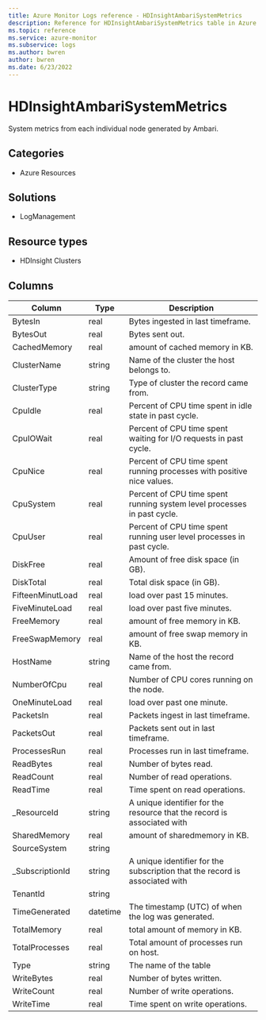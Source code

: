 ```yaml
---
title: Azure Monitor Logs reference - HDInsightAmbariSystemMetrics
description: Reference for HDInsightAmbariSystemMetrics table in Azure Monitor Logs.
ms.topic: reference
ms.service: azure-monitor
ms.subservice: logs
ms.author: bwren
author: bwren
ms.date: 6/23/2022
---
```


# HDInsightAmbariSystemMetrics

 System metrics from each individual node generated by Ambari.

## Categories

- Azure Resources
## Solutions

- LogManagement
## Resource types

- HDInsight Clusters




## Columns

| Column | Type | Description |
| --- | --- | --- |
| BytesIn | real | Bytes ingested in last timeframe. |
| BytesOut | real | Bytes sent out. |
| CachedMemory | real | amount of cached memory in KB. |
| ClusterName | string | Name of the cluster the host belongs to. |
| ClusterType | string | Type of cluster the record came from. |
| CpuIdle | real | Percent of CPU time spent in idle state in past cycle. |
| CpuIOWait | real | Percent of CPU time spent waiting for I/O requests in past cycle. |
| CpuNice | real | Percent of CPU time spent running processes with positive nice values. |
| CpuSystem | real | Percent of CPU time spent running system level processes in past cycle. |
| CpuUser | real | Percent of CPU time spent running user level processes in past cycle. |
| DiskFree | real | Amount of free disk space (in GB). |
| DiskTotal | real | Total disk space (in GB). |
| FifteenMinutLoad | real | load over past 15 minutes. |
| FiveMinuteLoad | real | load over past five minutes. |
| FreeMemory | real | amount of free memory in KB. |
| FreeSwapMemory | real | amount of free swap memory in KB. |
| HostName | string | Name of the host the record came from. |
| NumberOfCpu | real | Number of CPU cores running on the node. |
| OneMinuteLoad | real | load over past one minute. |
| PacketsIn | real | Packets ingest in last timeframe. |
| PacketsOut | real | Packets sent out in last timeframe. |
| ProcessesRun | real | Processes run in last timeframe. |
| ReadBytes | real | Number of bytes read. |
| ReadCount | real | Number of read operations. |
| ReadTime | real | Time spent on read operations. |
| _ResourceId | string | A unique identifier for the resource that the record is associated with |
| SharedMemory | real | amount of sharedmemory in KB. |
| SourceSystem | string |  |
| _SubscriptionId | string | A unique identifier for the subscription that the record is associated with |
| TenantId | string |  |
| TimeGenerated | datetime | The timestamp (UTC) of when the log was generated. |
| TotalMemory | real | total amount of memory in KB. |
| TotalProcesses | real | Total amount of processes run on host. |
| Type | string | The name of the table |
| WriteBytes | real | Number of bytes written. |
| WriteCount | real | Number of write operations. |
| WriteTime | real | Time spent on write operations. |
